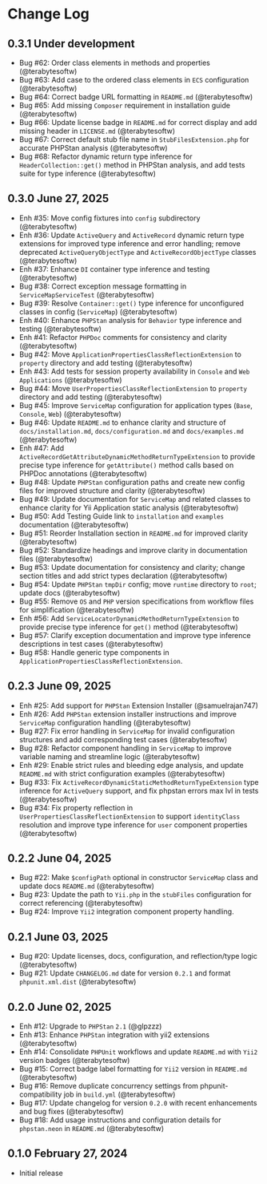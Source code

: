 # Change Log

## 0.3.1 Under development

- Bug #62: Order class elements in methods and properties (@terabytesoftw)
- Bug #63: Add case to the ordered class elements in `ECS` configuration (@terabytesoftw)
- Bug #64: Correct badge URL formatting in `README.md` (@terabytesoftw)
- Bug #65: Add missing `Composer` requirement in installation guide (@terabytesoftw)
- Bug #66: Update license badge in `README.md` for correct display and add missing header in `LICENSE.md` (@terabytesoftw)
- Bug #67: Correct default stub file name in `StubFilesExtension.php` for accurate PHPStan analysis (@terabytesoftw)
- Bug #68: Refactor dynamic return type inference for `HeaderCollection::get()` method in PHPStan analysis, and add tests suite for type inference (@terabytesoftw)

## 0.3.0 June 27, 2025

- Enh #35: Move config fixtures into `config` subdirectory (@terabytesoftw)
- Enh #36: Update `ActiveQuery` and `ActiveRecord` dynamic return type extensions for improved type inference and error handling; remove deprecated `ActiveQueryObjectType` and `ActiveRecordObjectType` classes (@terabytesoftw)
- Enh #37: Enhance `DI` container type inference and testing (@terabytesoftw)
- Bug #38: Correct exception message formatting in `ServiceMapServiceTest` (@terabytesoftw)
- Bug #39: Resolve `Container::get()` type inference for unconfigured classes in config (`ServiceMap`) (@terabytesoftw)
- Enh #40: Enhance `PHPStan` analysis for `Behavior` type inference and testing (@terabytesoftw)
- Enh #41: Refactor `PHPDoc` comments for consistency and clarity (@terabytesoftw)
- Bug #42: Move `ApplicationPropertiesClassReflectionExtension` to `property` directory and add testing (@terabytesoftw)
- Enh #43: Add tests for session property availability in `Console` and `Web` `Applications` (@terabytesoftw)
- Bug #44: Move `UserPropertiesClassReflectionExtension` to `property` directory and add testing (@terabytesoftw)
- Bug #45: Improve `ServiceMap` configuration for application types (`Base`, `Console`, `Web`) (@terabytesoftw)
- Bug #46: Update `README.md` to enhance clarity and structure of `docs/installation.md`, `docs/configuration.md` and `docs/examples.md` (@terabytesoftw)
- Enh #47: Add `ActiveRecordGetAttributeDynamicMethodReturnTypeExtension` to provide precise type inference for `getAttribute()` method calls based on PHPDoc annotations (@terabytesoftw)
- Bug #48: Update `PHPStan` configuration paths and create new config files for improved structure and clarity (@terabytesoftw)
- Bug #49: Update documentation for `ServiceMap` and related classes to enhance clarity for Yii Application static analysis (@terabytesoftw)
- Bug #50: Add Testing Guide link to `installation` and `examples` documentation (@terabytesoftw)
- Bug #51: Reorder Installation section in `README.md` for improved clarity (@terabytesoftw)
- Bug #52: Standardize headings and improve clarity in documentation files (@terabytesoftw)
- Bug #53: Update documentation for consistency and clarity; change section titles and add strict types declaration (@terabytesoftw)
- Bug #54: Update `PHPStan` `tmpDir` config; move `runtime` directory to `root`; update docs (@terabytesoftw)
- Bug #55: Remove `OS` and `PHP` version specifications from workflow files for simplification (@terabytesoftw)
- Enh #56: Add `ServiceLocatorDynamicMethodReturnTypeExtension` to provide precise type inference for `get()` method (@terabytesoftw)
- Bug #57: Clarify exception documentation and improve type inference descriptions in test cases (@terabytesoftw)
- Bug #58: Handle generic type components in `ApplicationPropertiesClassReflectionExtension`.

## 0.2.3 June 09, 2025

- Enh #25: Add support for `PHPStan` Extension Installer (@samuelrajan747)
- Enh #26: Add `PHPStan` extension installer instructions and improve `ServiceMap` configuration handling (@terabytesoftw)
- Bug #27: Fix error handling in `ServiceMap` for invalid configuration structures and add corresponding test cases (@terabytesoftw)
- Bug #28: Refactor component handling in `ServiceMap` to improve variable naming and streamline logic (@terabytesoftw)
- Enh #29: Enable strict rules and bleeding edge analysis, and update `README.md` with strict configuration examples (@terabytesoftw)
- Bug #33: Fix `ActiveRecordDynamicStaticMethodReturnTypeExtension` type inference for `ActiveQuery` support, and fix phpstan errors max lvl in tests (@terabytesoftw)
- Bug #34: Fix property reflection in `UserPropertiesClassReflectionExtension` to support `identityClass` resolution and improve type inference for `user` component properties (@terabytesoftw)

## 0.2.2 June 04, 2025

- Bug #22: Make `$configPath` optional in constructor `ServiceMap` class and update docs `README.md` (@terabytesoftw)
- Bug #23: Update the path to `Yii.php` in the `stubFiles` configuration for correct referencing (@terabytesoftw)
- Bug #24: Improve `Yii2` integration component property handling.

## 0.2.1 June 03, 2025

- Bug #20: Update licenses, docs, configuration, and reflection/type logic (@terabytesoftw)
- Bug #21: Update `CHANGELOG.md` date for version `0.2.1` and format `phpunit.xml.dist` (@terabytesoftw)

## 0.2.0 June 02, 2025

- Enh #12: Upgrade to `PHPStan` `2.1` (@glpzzz)
- Enh #13: Enhance `PHPStan` integration with yii2 extensions (@terabytesoftw)
- Enh #14: Consolidate `PHPUnit` workflows and update `README.md` with `Yii2` version badges (@terabytesoftw)
- Bug #15: Correct badge label formatting for `Yii2` version in `README.md` (@terabytesoftw)
- Bug #16: Remove duplicate concurrency settings from phpunit-compatibility job in `build.yml` (@terabytesoftw)
- Bug #17: Update changelog for version `0.2.0` with recent enhancements and bug fixes (@terabytesoftw)
- Bug #18: Add usage instructions and configuration details for `phpstan.neon` in `README.md` (@terabytesoftw)

## 0.1.0 February 27, 2024

- Initial release

